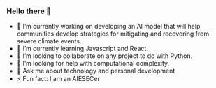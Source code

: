 ### Hello there 💙

- 🔭 I’m currently working on developing an AI model that will help communities develop strategies for mitigating and recovering from severe climate events.
- 🌱 I’m currently learning Javascript and React.
- 👯 I’m looking to collaborate on any project to do with Python.
- 🤔 I’m looking for help with computational complexity.
- 💬 Ask me about technology and personal development
- ⚡ Fun fact: I am an AIESECer

